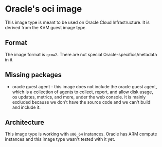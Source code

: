 # Oracle's oci image

This image type is meant to be used on Oracle Cloud Infrastructure. It is derived from the KVM guest image type.

## Format
The image format is `qcow2`. There are not special Oracle-specifics/metadata in it.

## Missing packages
- oracle guest agent - this image does not include the oracle guest agent, which is a collection of agents to collect, report, and allow
disk usage, os updates, metrics, and more, under the web console. It is mainly excluded because we don't have the source
code and we can't build and include it.

## Architecture
This image type is working with `x86_64` instances.
Oracle has ARM compute instances and this image type wasn't tested with it yet.
